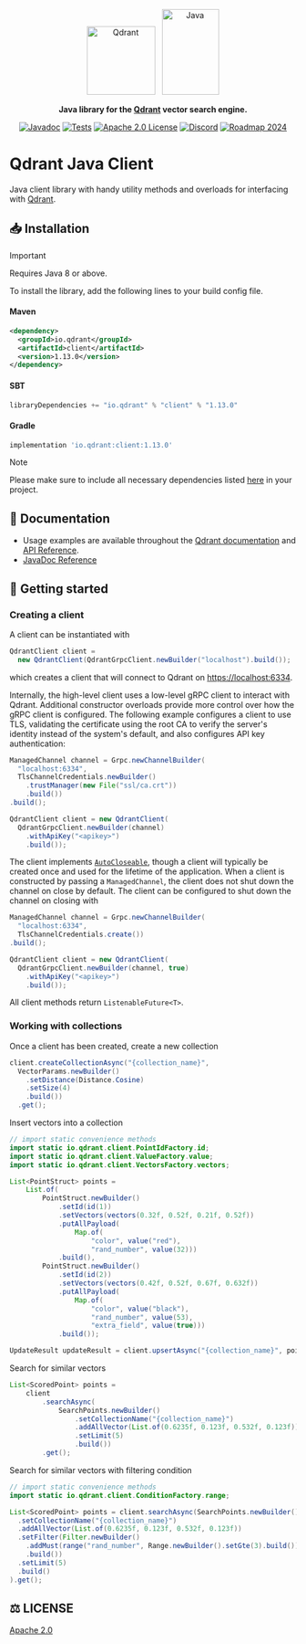 <p align="center">
  <img height="120" src="https://github.com/qdrant/qdrant/raw/master/docs/logo.svg" alt="Qdrant">
  &nbsp;
  <img height="150" width="100" src="./resources/java-logo-small.svg" alt="Java">

</p>

<p align="center">
    <b>Java library for the <a href="https://github.com/qdrant/qdrant">Qdrant</a> vector search engine.</b>
</p>

<p align="center">
    <a href="https://qdrant.github.io/java-client"><img src="https://img.shields.io/badge/Docs-Javadoc%203.6.2-success" alt="Javadoc"></a>
    <a href="https://github.com/qdrant/java-client/actions/workflows/cd.yml"><img src="https://github.com/qdrant/java-client/actions/workflows/cd.yml/badge.svg?branch=master" alt="Tests"></a>
    <a href="https://github.com/qdrant/java-client/blob/master/LICENSE"><img src="https://img.shields.io/badge/License-Apache%202.0-success" alt="Apache 2.0 License"></a>
    <a href="https://qdrant.to/discord"><img src="https://img.shields.io/badge/Discord-Qdrant-5865F2.svg?logo=discord" alt="Discord"></a>
    <a href="https://qdrant.to/roadmap"><img src="https://img.shields.io/badge/Roadmap-2024-bc1439.svg" alt="Roadmap 2024"></a>
</p>

# Qdrant Java Client

Java client library with handy utility methods and overloads for interfacing with [Qdrant](https://qdrant.tech/).

## 📥 Installation

> [!IMPORTANT]  
> Requires Java 8 or above.

To install the library, add the following lines to your build config file.

#### Maven

```xml
<dependency>
  <groupId>io.qdrant</groupId>
  <artifactId>client</artifactId>
  <version>1.13.0</version>
</dependency>
```

#### SBT

```sbt
libraryDependencies += "io.qdrant" % "client" % "1.13.0"
```

#### Gradle

```gradle
implementation 'io.qdrant:client:1.13.0'
```

> [!NOTE]  
> Please make sure to include all necessary dependencies listed [here](https://central.sonatype.com/artifact/io.qdrant/client/dependencies) in your project.

## 📖 Documentation

- Usage examples are available throughout the [Qdrant documentation](https://qdrant.tech/documentation/quick-start/) and [API Reference](https://api.qdrant.tech/).
- [JavaDoc Reference](https://qdrant.github.io/java-client/)

## 🔌 Getting started

### Creating a client

A client can be instantiated with

```java
QdrantClient client = 
  new QdrantClient(QdrantGrpcClient.newBuilder("localhost").build());
```

which creates a client that will connect to Qdrant on <https://localhost:6334>.

Internally, the high-level client uses a low-level gRPC client to interact with
Qdrant. Additional constructor overloads provide more control over how the gRPC
client is configured. The following example configures a client to use TLS,
validating the certificate using the root CA to verify the server's identity
instead of the system's default, and also configures API key authentication:

```java
ManagedChannel channel = Grpc.newChannelBuilder(
  "localhost:6334",
  TlsChannelCredentials.newBuilder()
    .trustManager(new File("ssl/ca.crt"))
    .build())
.build();

QdrantClient client = new QdrantClient(
  QdrantGrpcClient.newBuilder(channel)
    .withApiKey("<apikey>")
    .build());
```

The client implements [`AutoCloseable`](https://docs.oracle.com/javase/8/docs/api/java/lang/AutoCloseable.html),
though a client will typically be created once and used for the lifetime of the
application. When a client is constructed by passing a `ManagedChannel`, the
client does not shut down the channel on close by default. The client can be
configured to shut down the channel on closing with

```java
ManagedChannel channel = Grpc.newChannelBuilder(
  "localhost:6334", 
  TlsChannelCredentials.create())
.build();

QdrantClient client = new QdrantClient(
  QdrantGrpcClient.newBuilder(channel, true)
    .withApiKey("<apikey>")
    .build());
```

All client methods return `ListenableFuture<T>`.

### Working with collections

Once a client has been created, create a new collection

```java
client.createCollectionAsync("{collection_name}",
  VectorParams.newBuilder()
    .setDistance(Distance.Cosine)
    .setSize(4)
    .build())
  .get();
```

Insert vectors into a collection

```java
// import static convenience methods
import static io.qdrant.client.PointIdFactory.id;
import static io.qdrant.client.ValueFactory.value;
import static io.qdrant.client.VectorsFactory.vectors;

List<PointStruct> points =
    List.of(
        PointStruct.newBuilder()
            .setId(id(1))
            .setVectors(vectors(0.32f, 0.52f, 0.21f, 0.52f))
            .putAllPayload(
                Map.of(
                    "color", value("red"),
                    "rand_number", value(32)))
            .build(),
        PointStruct.newBuilder()
            .setId(id(2))
            .setVectors(vectors(0.42f, 0.52f, 0.67f, 0.632f))
            .putAllPayload(
                Map.of(
                    "color", value("black"),
                    "rand_number", value(53),
                    "extra_field", value(true)))
            .build());

UpdateResult updateResult = client.upsertAsync("{collection_name}", points).get();
```

Search for similar vectors

```java
List<ScoredPoint> points =
    client
        .searchAsync(
            SearchPoints.newBuilder()
                .setCollectionName("{collection_name}")
                .addAllVector(List.of(0.6235f, 0.123f, 0.532f, 0.123f))
                .setLimit(5)
                .build())
        .get();
```

Search for similar vectors with filtering condition

```java
// import static convenience methods
import static io.qdrant.client.ConditionFactory.range;

List<ScoredPoint> points = client.searchAsync(SearchPoints.newBuilder()
  .setCollectionName("{collection_name}")
  .addAllVector(List.of(0.6235f, 0.123f, 0.532f, 0.123f))
  .setFilter(Filter.newBuilder()
    .addMust(range("rand_number", Range.newBuilder().setGte(3).build()))
    .build())
  .setLimit(5)
  .build()
).get();
```

## ⚖️ LICENSE

[Apache 2.0](https://github.com/qdrant/java-client/blob/master/LICENSE)
